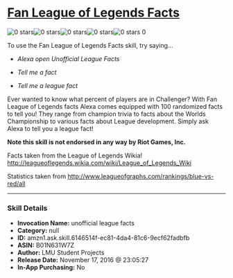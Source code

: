 # [Fan League of Legends Facts](http://alexa.amazon.com/#skills/amzn1.ask.skill.6146514f-ec81-4da4-81c6-9ecf62fadbfb)
![0 stars](../../images/ic_star_border_black_18dp_1x.png)![0 stars](../../images/ic_star_border_black_18dp_1x.png)![0 stars](../../images/ic_star_border_black_18dp_1x.png)![0 stars](../../images/ic_star_border_black_18dp_1x.png)![0 stars](../../images/ic_star_border_black_18dp_1x.png) 0

To use the Fan League of Legends Facts skill, try saying...

* *Alexa open Unofficial League Facts*

* *Tell me a fact*

* *Tell me a league fact*

Ever wanted to know what percent of players are in Challenger? With Fan League of Legends facts Alexa comes equipped with 100 randomized facts to tell you! They range from champion trivia to facts about the Worlds Championship to various facts about League development. Simply ask Alexa to tell you a league fact!

**Note this skill is not endorsed in any way by Riot Games, Inc.**

Facts taken from the League of Legends Wikia! http://leagueoflegends.wikia.com/wiki/League_of_Legends_Wiki

Statistics taken from 
http://www.leagueofgraphs.com/rankings/blue-vs-red/all

***

### Skill Details

* **Invocation Name:** unofficial league facts
* **Category:** null
* **ID:** amzn1.ask.skill.6146514f-ec81-4da4-81c6-9ecf62fadbfb
* **ASIN:** B01N631W7Z
* **Author:** LMU Student Projects
* **Release Date:** November 17, 2016 @ 23:05:27
* **In-App Purchasing:** No
